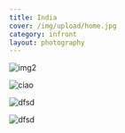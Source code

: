 ```yaml
---
title: India
cover: /img/upload/home.jpg
category: infront
layout: photography
---
```


![img2](/img/upload/home.jpg 'img2')

![ciao](/img/upload/dscf8739-min__1549647470_89.65.241.31.jpg 'ciro')

![dfsd](/img/upload/back1.jpg 'sdfd')

![dfsd](/img/upload/back1.jpg 'sdfd')
